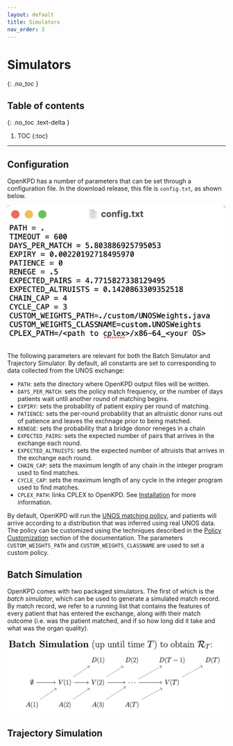 ```yaml
---
layout: default
title: Simulators
nav_order: 3
---
```


# Simulators
{: .no_toc }

## Table of contents
{: .no_toc .text-delta }

1. TOC
{:toc}

---
## Configuration

OpenKPD has a number of parameters that can be set through a configuration file. In the download release, this file is `config.txt`, as shown below.

![config](config_img.png)

The following parameters are relevant for both the Batch Simulator and Trajectory Simulator. By default, all constants are set to corresponding to data collected from the UNOS exchange:

- `PATH`: sets the directory where OpenKPD output files will be written. 
- `DAYS_PER_MATCH`: sets the policy match frequency, or the number of days patients wait until another round of matching begins.
- `EXPIRY`: sets the probability of patient expiry per round of matching. 
- `PATIENCE`: sets the per-round probability that an altruistic donor runs out of patience and leaves the exchnage prior to being matched.
- `RENEGE`: sets the probability that a bridge donor reneges in a chain
- `EXPECTED_PAIRS`: sets the expected number of pairs that arrives in the exchange each round.
- `EXPECTED_ALTRUISTS`: sets the expected number of altruists that arrives in the exchange each round.
- `CHAIN_CAP`: sets the maximum length of any chain in the integer program used to find matches.
- `CYCLE_CAP`: sets the maximum length of any cycle in the integer program used to find matches.
- `CPLEX_PATH`: links CPLEX to OpenKPD. See [Installation](https://openkpd.org/docs/installation/) for more information.

By default, OpenKPD will run the [UNOS matching policy](https://optn.transplant.hrsa.gov/media/3239/20191011_kidney_kpd_priority_points.pdf), and patients will arrive according to a distribution that was inferred using real UNOS data. The policy can be customized using the techniques described in the [Policy Customization](https://openkpd.org/docs/customization/) section of the documentation. The parameters `CUSTOM_WEIGHTS_PATH` and `CUSTOM_WEIGHTS_CLASSNAME` are used to set a custom policy.


## Batch Simulation

OpenKPD comes with two packaged simulators. The first of which is the _batch simulator_, which can be used to generate a simulated match record. By match record, we refer to a running list that contains the features of every patient that has entered the exchange, along with their match outcome (i.e. was the patient matched, and if so how long did it take and what was the organ quality). 

![batch](batch.png)






## Trajectory Simulation